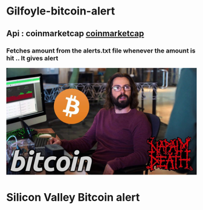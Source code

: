 # Gilfoyle-bitcoin-alert
## Api : coinmarketcap <a href="https://coinmarketcap.com/api/documentation/v1/#">coinmarketcap</a>
### Fetches amount from the alerts.txt file whenever the amount is hit .. It gives alert

<img src="gilfoyle.jpg"  title="silicon valley bitcoin alert">

# Silicon Valley Bitcoin alert
